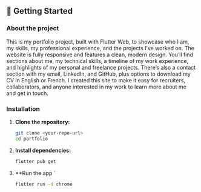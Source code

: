 ## 🚀 Getting Started

### About the project

This is my portfolio project, built with Flutter Web, to showcase who I am, my skills, my professional experience, and the projects I’ve worked on. The website is fully responsive and features a clean, modern design. You’ll find sections about me, my technical skills, a timeline of my work experience, and highlights of my personal and freelance projects. There’s also a contact section with my email, LinkedIn, and GitHub, plus options to download my CV in English or French. I created this site to make it easy for recruiters, collaborators, and anyone interested in my work to learn more about me and get in touch.


### Installation

1. **Clone the repository:**
   ```bash
   git clone <your-repo-url>
   cd portfolio
   ```

2. **Install dependencies:**
   ```bash
   flutter pub get
   ```

3. **Run the app 			`
   ```bash
   flutter run -d chrome
